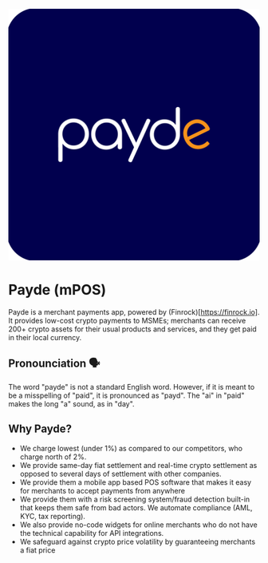 
![payde-logo](/images/logo.png)

# Payde (mPOS)
Payde is a merchant payments app, powered by (Finrock)[https://finrock.io]. It provides low-cost crypto payments to MSMEs; merchants can receive 200+ crypto assets for their usual products and services, and they get paid in their local currency. 

## Pronounciation 🗣
The word "payde" is not a standard English word. However, if it is meant to be a misspelling of "paid", it is pronounced as "payd". The "ai" in "paid" makes the long "a" sound, as in "day". 

## Why Payde?
- We charge lowest (under 1%) as compared to our competitors, who charge north of 2%.
- We provide same-day fiat settlement and real-time crypto settlement as opposed to several days of settlement with other companies. 
- We provide them a mobile app based POS software that makes it easy for merchants to accept payments from anywhere
- We provide them with a risk screening system/fraud detection built-in that keeps them safe from bad actors. We automate compliance (AML, KYC, tax reporting).
- We also provide no-code widgets for online merchants who do not have the technical capability for API integrations. 
- We safeguard against crypto price volatility by guaranteeing merchants a fiat price

